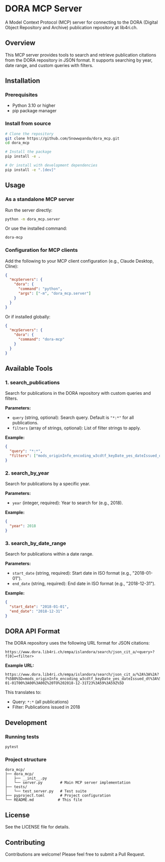 # DORA MCP Server

A Model Context Protocol (MCP) server for connecting to the DORA (Digital Object Repository and Archive) publication repository at lib4ri.ch.

## Overview

This MCP server provides tools to search and retrieve publication citations from the DORA repository in JSON format. It supports searching by year, date range, and custom queries with filters.

## Installation

### Prerequisites

- Python 3.10 or higher
- pip package manager

### Install from source

```bash
# Clone the repository
git clone https://github.com/Snowwpanda/dora_mcp.git
cd dora_mcp

# Install the package
pip install -e .

# Or install with development dependencies
pip install -e ".[dev]"
```

## Usage

### As a standalone MCP server

Run the server directly:

```bash
python -m dora_mcp.server
```

Or use the installed command:

```bash
dora-mcp
```

### Configuration for MCP clients

Add the following to your MCP client configuration (e.g., Claude Desktop, Cline):

```json
{
  "mcpServers": {
    "dora": {
      "command": "python",
      "args": ["-m", "dora_mcp.server"]
    }
  }
}
```

Or if installed globally:

```json
{
  "mcpServers": {
    "dora": {
      "command": "dora-mcp"
    }
  }
}
```

## Available Tools

### 1. search_publications

Search for publications in the DORA repository with custom queries and filters.

**Parameters:**
- `query` (string, optional): Search query. Default is `"*:*"` for all publications.
- `filters` (array of strings, optional): List of filter strings to apply.

**Example:**
```json
{
  "query": "*:*",
  "filters": ["mods_originInfo_encoding_w3cdtf_keyDate_yes_dateIssued_dt:[2020-01-01T00:00:00Z TO 2020-12-31T23:59:59Z]"]
}
```

### 2. search_by_year

Search for publications by a specific year.

**Parameters:**
- `year` (integer, required): Year to search for (e.g., 2018).

**Example:**
```json
{
  "year": 2018
}
```

### 3. search_by_date_range

Search for publications within a date range.

**Parameters:**
- `start_date` (string, required): Start date in ISO format (e.g., "2018-01-01").
- `end_date` (string, required): End date in ISO format (e.g., "2018-12-31").

**Example:**
```json
{
  "start_date": "2018-01-01",
  "end_date": "2018-12-31"
}
```

## DORA API Format

The DORA repository uses the following URL format for JSON citations:

```
https://www.dora.lib4ri.ch/empa/islandora/search/json_cit_a/<query>?f[0]=<filter>
```

**Example URL:**
```
https://www.dora.lib4ri.ch/empa/islandora/search/json_cit_a/%2A%3A%2A?f%5B0%5D=mods_originInfo_encoding_w3cdtf_keyDate_yes_dateIssued_dt%3A%5B2018-01-01T00%3A00%3A00Z%20TO%202018-12-31T23%3A59%3A59Z%5D
```

This translates to:
- Query: `*:*` (all publications)
- Filter: Publications issued in 2018

## Development

### Running tests

```bash
pytest
```

### Project structure

```
dora_mcp/
├── dora_mcp/
│   ├── __init__.py
│   └── server.py        # Main MCP server implementation
├── tests/
│   └── test_server.py   # Test suite
├── pyproject.toml       # Project configuration
└── README.md           # This file
```

## License

See the LICENSE file for details.

## Contributing

Contributions are welcome! Please feel free to submit a Pull Request.
